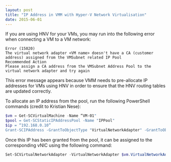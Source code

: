 ```yaml
---
layout: post
title: "IP Address in VMM with Hyper-V Network Virtualisation"
date: 2015-06-01
---
```


If you are using HNV for your VMs, you may run into the following error when connecting a VM to a VM network:

```
Error (15020)
The virtual network adapter <VM name> doesn't have a CA (customer address) assigned from the VMSubnet related IP Pool
Recommended Action
Please assign a CA address from the VMSubnet Address Pool to the virtual network adapter and try again
```

This error message appears because VMM needs to pre-allocate IP addresses for VMs using HNV in order to ensure that the HNV routing tables are updated correctly.

To allocate an IP address from the pool, run the following PowerShell commands (credit to Kristian Nese):
```powershell
$vm = Get-SCVirtualMachine -Name “VM-01"
$pool = Get-SCStaticIPAddressPool -Name "IPPool"
$ip = “192.168.0.10”
Grant-SCIPAddress -GrantToObjectType "VirtualNetworkAdapter" -GrantToObjectID $vm.VirtualNetworkAdapters[0].ID -StaticIPAddressPool $staticIPPool –IPAddress $ip
```

Once this IP has been granted from the pool, it can be assigned to the corresponding vNIC using the following command:
```powershell
Set-SCVirtualNetworkAdapter -VirtualNetworkAdapter $vm.VirtualNetworkAdapters[0] -IPv4AddressType static –IPv4Addresses $ip
```